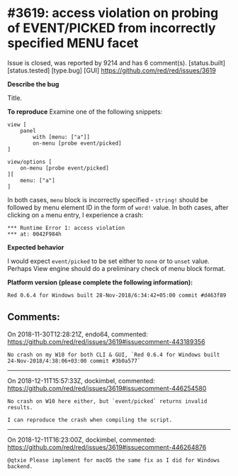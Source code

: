 
#3619: access violation on probing of EVENT/PICKED from incorrectly specified MENU facet
================================================================================
Issue is closed, was reported by 9214 and has 6 comment(s).
[status.built] [status.tested] [type.bug] [GUI]
<https://github.com/red/red/issues/3619>

**Describe the bug**

Title.

**To reproduce**
Examine one of the following snippets:
```red
view [
    panel
        with [menu: ["a"]]
        on-menu [probe event/picked]
]
```
```red
view/options [
    on-menu [probe event/picked]
][
    menu: ["a"]
]
```

In both cases, `menu` block is incorrectly specified - `string!` should be followed by menu element ID in the form of `word!` value. In both cases, after clicking on `a` menu entry, I experience a crash:
```
*** Runtime Error 1: access violation
*** at: 0042F984h
```

**Expected behavior**

I would expect `event/picked` to be set either to `none` or to `unset` value. Perhaps View engine should do a preliminary check of menu block format.

**Platform version (please complete the following information):**
```
Red 0.6.4 for Windows built 28-Nov-2018/6:34:42+05:00 commit #d463f89
```


Comments:
--------------------------------------------------------------------------------

On 2018-11-30T12:28:21Z, endo64, commented:
<https://github.com/red/red/issues/3619#issuecomment-443189356>

    No crash on my W10 for both CLI & GUI, `Red 0.6.4 for Windows built 24-Nov-2018/4:38:06+03:00 commit #3b0a577`

--------------------------------------------------------------------------------

On 2018-12-11T15:57:33Z, dockimbel, commented:
<https://github.com/red/red/issues/3619#issuecomment-446254580>

    No crash on W10 here either, but `event/picked` returns invalid results.
    
    I can reproduce the crash when compiling the script.

--------------------------------------------------------------------------------

On 2018-12-11T16:23:00Z, dockimbel, commented:
<https://github.com/red/red/issues/3619#issuecomment-446264876>

    @qtxie Please implement for macOS the same fix as I did for Windows backend.

